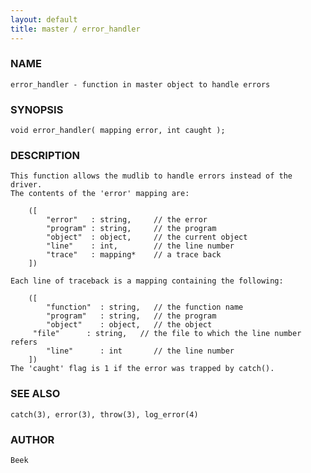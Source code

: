 ```yaml
---
layout: default
title: master / error_handler
---
```


### NAME

    error_handler - function in master object to handle errors


### SYNOPSIS

    void error_handler( mapping error, int caught );


### DESCRIPTION

    This function allows the mudlib to handle errors instead of the driver.
    The contents of the 'error' mapping are:

        ([
            "error"   : string,     // the error
            "program" : string,     // the program
            "object"  : object,     // the current object
            "line"    : int,        // the line number
            "trace"   : mapping*    // a trace back
        ])

    Each line of traceback is a mapping containing the following:

        ([
            "function"  : string,   // the function name
            "program"   : string,   // the program
            "object"    : object,   // the object
         "file"      : string,   // the file to which the line number refers
            "line"      : int       // the line number
        ])
    The 'caught' flag is 1 if the error was trapped by catch().


### SEE ALSO

    catch(3), error(3), throw(3), log_error(4)


### AUTHOR

    Beek
